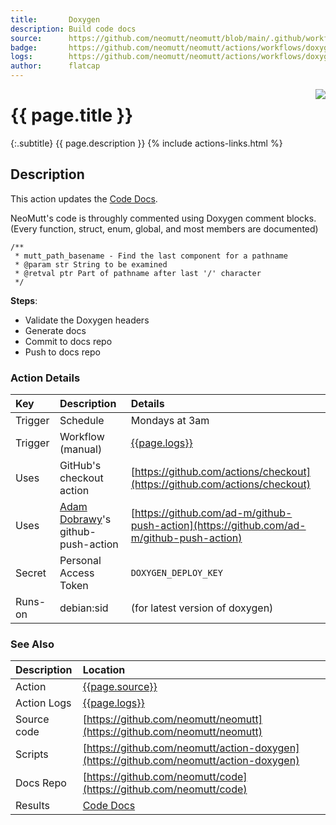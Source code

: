 ```yaml
---
title:       Doxygen
description: Build code docs
source:      https://github.com/neomutt/neomutt/blob/main/.github/workflows/doxygen.yml
badge:       https://github.com/neomutt/neomutt/actions/workflows/doxygen.yml/badge.svg
logs:        https://github.com/neomutt/neomutt/actions/workflows/doxygen.yml
author:      flatcap
---
```


<div style="float: right;">
<a href="{{page.logs}}"><img src="{{page.badge}}" /></a>
</div>

# {{ page.title }}

{:.subtitle}
{{ page.description }}
{% include actions-links.html %}

## Description

This action updates the [Code Docs](https://neomutt.org/code).

NeoMutt's code is throughly commented using Doxygen comment blocks.<br>
(Every function, struct, enum, global, and most members are documented)

```comment
/**
 * mutt_path_basename - Find the last component for a pathname
 * @param str String to be examined
 * @retval ptr Part of pathname after last '/' character
 */
```

**Steps**:
- Validate the Doxygen headers
- Generate docs
- Commit to docs repo
- Push to docs repo

### Action Details

| Key     | Description                                                  | Details                                                                                  |
| :------ | :----------------------------------------------------------- | :--------------------------------------------------------------------------------------- |
| Trigger | Schedule                                                     | Mondays at 3am                                                                           |
| Trigger | Workflow (manual)                                            | [{{page.logs}}]({{page.logs}})                                                           |
| Uses    | GitHub's checkout action                                     | [https://github.com/actions/checkout](https://github.com/actions/checkout)               |
| Uses    | [Adam Dobrawy](https://github.com/ad-m)'s github-push-action | [https://github.com/ad-m/github-push-action](https://github.com/ad-m/github-push-action) |
| Secret  | Personal Access Token                                        | `DOXYGEN_DEPLOY_KEY`                                                                     |
| Runs-on | debian:sid                                                   | (for latest version of doxygen)                                                          |

### See Also

| Description | Location                                                                                     |
| :---------- | :------------------------------------------------------------------------------------------- |
| Action      | [{{page.source}}]({{page.source}})                                                           |
| Action Logs | [{{page.logs}}]({{page.logs}})                                                               |
| Source code | [https://github.com/neomutt/neomutt](https://github.com/neomutt/neomutt)                     |
| Scripts     | [https://github.com/neomutt/action-doxygen](https://github.com/neomutt/action-doxygen)       |
| Docs Repo   | [https://github.com/neomutt/code](https://github.com/neomutt/code)                           |
| Results     | [Code Docs](https://neomutt.org/code)                                                        |

